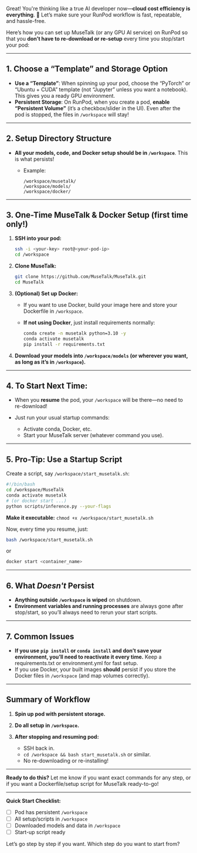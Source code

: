 Great! You're thinking like a true AI developer now—**cloud cost efficiency is everything**. 🚀 Let’s make sure your RunPod workflow is fast, repeatable, and hassle-free.

Here’s how you can set up MuseTalk (or any GPU AI service) on RunPod so that you **don’t have to re-download or re-setup** every time you stop/start your pod:

---

## **1. Choose a “Template” and Storage Option**

* **Use a “Template”**: When spinning up your pod, choose the “PyTorch” or “Ubuntu + CUDA” template (not “Jupyter” unless you want a notebook). This gives you a ready GPU environment.
* **Persistent Storage**: On RunPod, when you create a pod, **enable “Persistent Volume”** (it’s a checkbox/slider in the UI). Even after the pod is stopped, the files in `/workspace` will stay!

---

## **2. Setup Directory Structure**

* **All your models, code, and Docker setup should be in `/workspace`**. This is what persists!

  * Example:

    ```
    /workspace/musetalk/
    /workspace/models/
    /workspace/docker/
    ```

---

## **3. One-Time MuseTalk & Docker Setup (first time only!)**

1. **SSH into your pod:**

   ```bash
   ssh -i <your-key> root@<your-pod-ip>
   cd /workspace
   ```

2. **Clone MuseTalk:**

   ```bash
   git clone https://github.com/MuseTalk/MuseTalk.git
   cd MuseTalk
   ```

3. **(Optional) Set up Docker:**

   * If you want to use Docker, build your image here and store your Dockerfile in `/workspace`.
   * **If not using Docker**, just install requirements normally:

     ```bash
     conda create -n musetalk python=3.10 -y
     conda activate musetalk
     pip install -r requirements.txt
     ```

4. **Download your models into `/workspace/models` (or wherever you want, as long as it’s in `/workspace`).**

---

## **4. To Start Next Time:**

* When you **resume** the pod, your `/workspace` will be there—no need to re-download!
* Just run your usual startup commands:

  * Activate conda, Docker, etc.
  * Start your MuseTalk server (whatever command you use).

---

## **5. Pro-Tip: Use a Startup Script**

Create a script, say `/workspace/start_musetalk.sh`:

```bash
#!/bin/bash
cd /workspace/MuseTalk
conda activate musetalk
# (or docker start ...)
python scripts/inference.py --your-flags
```

**Make it executable:**
`chmod +x /workspace/start_musetalk.sh`

Now, every time you resume, just:

```bash
bash /workspace/start_musetalk.sh
```

or

```bash
docker start <container_name>
```

---

## **6. What *Doesn't* Persist**

* **Anything outside `/workspace` is wiped** on shutdown.
* **Environment variables and running processes** are always gone after stop/start, so you’ll always need to rerun your start scripts.

---

## **7. Common Issues**

* **If you use `pip install` or `conda install` and don’t save your environment, you’ll need to reactivate it every time.** Keep a requirements.txt or environment.yml for fast setup.
* If you use Docker, your built images **should** persist if you store the Docker files in `/workspace` (and map volumes correctly).

---

## **Summary of Workflow**

1. **Spin up pod with persistent storage.**
2. **Do all setup in `/workspace`.**
3. **After stopping and resuming pod:**

   * SSH back in.
   * `cd /workspace && bash start_musetalk.sh` or similar.
   * No re-downloading or re-installing!

---

**Ready to do this?**
Let me know if you want exact commands for any step, or if you want a Dockerfile/setup script for MuseTalk ready-to-go!

---

**Quick Start Checklist:**

* [ ] Pod has persistent `/workspace`
* [ ] All setup/scripts in `/workspace`
* [ ] Downloaded models and data in `/workspace`
* [ ] Start-up script ready

Let’s go step by step if you want. Which step do you want to start from?
